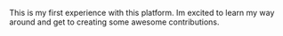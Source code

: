 This is my first experience with this platform. Im excited to learn my way around and get to creating some awesome contributions.
